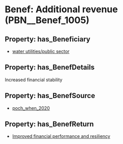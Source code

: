 # Benef: __Additional revenue__ (PBN__Benef_1005)

## Property: has_Beneficiary

* [water utilities/public sector](../Stakeholder/PBN__Stakeholder_398)

## Property: has_BenefDetails

Increased financial stability

## Property: has_BenefSource

* [poch_when_2020](../Article/PBN__Article_207)

## Property: has_BenefReturn

* [Improved financial performance and resiliency](../BenefReturn/PBN__BenefReturn_1116)

